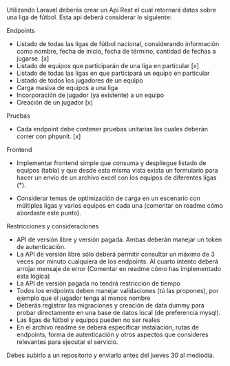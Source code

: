 Utilizando Laravel deberás crear un Api Rest el cual retornará datos sobre una liga de fútbol. Esta api deberá considerar lo siguiente:

Endpoints

-   Listado de todas las ligas de fútbol nacional, considerando información como nombre, fecha de inicio, fecha de término, cantidad de fechas a jugarse. [x]
-   Listado de equipos que participarán de una liga en particular [x]
-   Listado de todas las ligas en que participará un equipo en particular
-   Listado de todos los jugadores de un equipo
-   Carga masiva de equipos a una liga
-   Incorporación de jugador (ya existente) a un equipo
-   Creación de un jugador [x]

Pruebas

-   Cada endpoint debe contener pruebas unitarias las cuales deberán correr con phpunit. [x]

Frontend

-   Implementar frontend simple que consuma y despliegue listado de equipos (tabla) y que desde esta misma vista exista un formulario para hacer un envío de un archivo excel con los equipos de diferentes ligas (\*).

*   Considerar temas de optimización de carga en un escenario con múltiples ligas y varios equipos en cada una (comentar en readme cómo abordaste este punto).

Restricciones y consideraciones

-   API de versión libre y versión pagada. Ambas deberán manejar un token de autenticación.
-   La API de versión libre sólo deberá permitir consultar un máximo de 3 veces por minuto cualquiera de los endpoints. Al cuarto intento deberá arrojar mensaje de error (Comentar en readme cómo has implementado esta lógica)
-   La API de versión pagada no tendrá restricción de tiempo
-   Todos los endpoints deben manejar validaciones (tú las propones), por ejemplo que el jugador tenga al menos nombre
-   Deberás registrar las migraciones y creación de data dummy para probar directamente en una base de datos local (de preferencia mysql).
-   Las ligas de fútbol y equipos pueden no ser reales
-   En el archivo readme se deberá especificar instalación, rutas de endpoints, forma de autenticación y otros aspectos que consideres relevantes para ejecutar el servicio.

Debes subirlo a un repositorio y enviarlo antes del jueves 30 al mediodía.
